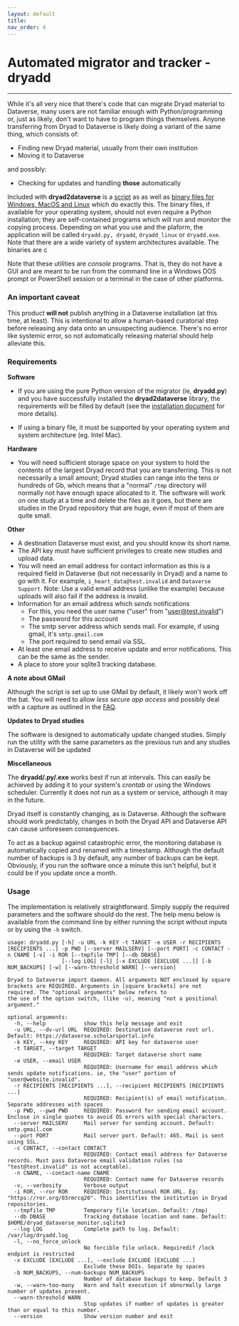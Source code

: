 ```yaml
---
layout: default
title:  
nav_order: 4
---
```


# Automated migrator and tracker - dryadd

---

While it's all very nice that there's code that can migrate Dryad material to Dataverse, many users are not familiar enough with Python/programming or, just as likely, don't want to have to program things themselves. Anyone transferring from Dryad to Dataverse is likely doing a variant of the same thing, which consists of:

* Finding new Dryad material, usually from their own institution
* Moving it to Dataverse

and possibly: 

* Checking for updates and handling **those** automatically

Included with **dryad2dataverse** is a [script](https://github.com/ubc-library-rc/dryad2dataverse/blob/master/scripts/dryadd.py) as as well as [binary files for Windows, MacOS and Linux](https://github.com/ubc-library-rc/dryad2dataverse/releases) which do exactly this. The binary files, if available for your operating system, should not even require a Python installation; they are self-contained programs which will run and monitor the copying process. Depending on what you use and the plaform, the application will be called `dryadd.py, dryadd`, `dryadd_linux` or `dryadd.exe`. Note that there are a wide variety of system architectures available. The binaries are c

Note that these utilities are *console* programs. That is, they do not have a GUI and are meant to be run from the command line in a Windows DOS prompt or PowerShell session or a terminal in the case of other platforms.

### An important caveat

This product **will not** publish anything in a Dataverse installation (at this time, at least). This is intentional to allow a human-based curatorial step before releasing any data onto an unsuspecting audience. There's no error like systemic error, so not automatically releasing material should help alleviate this.

### Requirements

**Software**

* If you are using the pure Python version of the migrator (ie, **dryadd.py**) and you have successfully installed the **dryad2dataverse** library, the requirements will be filled by default (see the [installation document](installation.md) for more details).

* If using a binary file, it must be supported by your operating system and system architecture (eg. Intel Mac).

**Hardware**

* You will need sufficient storage space on your system to hold the contents of the largest Dryad record that you are transferring. This is not necessarily a small amount; Dryad studies can range into the tens or hundreds of Gb, which means that a "normal" `/tmp` directory will normally not have enough space allocated to it. The software will work on one study at a time and delete the files as it goes, but there are studies in the Dryad repository that are huge, even if most of them are quite small.

**Other**

* A destination Dataverse must exist, and you should know its short name.
* The API key must have sufficient privileges to create new studies and upload data.
* You will need an email address for contact information as this is a required field in Dataverse (but not necessarily in Dryad) and a name to go with it. For example, `i_heart_data@test.invalid` and `Dataverse Support`. Note: Use a valid email address (unlike the example) because uploads will also fail if the address is invalid.
* Information for an email address which *sends* notifications
	* For this, you need the user name ("user" from "user@test.invalid")
	* The password for this account
	* The smtp server address which sends mail. For example, if using gmail, it's `smtp.gmail.com`
	* The port required to send email via SSL.
* At least one email address to receive update and error notifications. This can be the same as the sender.
* A place to store your sqlite3 tracking database.

**A note about GMail**

Although the script is set up to use GMail by default, it likely won't work off the bat. You will need to allow _less secure app access_ and possibly deal with a capture as outlined in the [FAQ](faq.md).

**Updates to Dryad studies**

The software is designed to automatically update changed studies. Simply run the utility with the same parameters as the previous run and any studies in Dataverse will be updated


**Miscellaneous**

The **dryadd/.py/.exe** works best if run at intervals. This can easily be achieved by adding it to your system's _crontab_ or using the Windows scheduler. Currently it does not run as a system or service, although it may in the future.

Dryad itself is constantly changing, as is Dataverse. Although the software should work predictably, changes in both the Dryad API and Dataverse API can cause unforeseen consequences.

To act as a backup against catastrophic error, the monitoring database is automatically copied and renamed with a timestamp. Although the default number of backups is 3 by default, any number of backups can be kept. Obviously, if you run the software once a minute this isn't helpful, but it could be if you update once a month.

### Usage

The implementation is relatively straightforward. Simply supply the required parameters and the software should do the rest. The help menu below is available from the command line by either running the script without inputs or by using the `-h` switch.


```nohighlight
usage: dryadd.py [-h] -u URL -k KEY -t TARGET -e USER -r RECIPIENTS [RECIPIENTS ...] -p PWD [--server MAILSERV] [--port PORT] -c CONTACT -n CNAME [-v] -i ROR [--tmpfile TMP] [--db DBASE]
                 [--log LOG] [-l] [-x EXCLUDE [EXCLUDE ...]] [-b NUM_BACKUPS] [-w] [--warn-threshold WARN] [--version]

Dryad to Dataverse import daemon. All arguments NOT enclosed by square brackets are REQUIRED. Arguments in [square brackets] are not required. The "optional arguments" below refers to
the use of the option switch, (like -u), meaning "not a positional argument."

optional arguments:
  -h, --help            show this help message and exit
  -u URL, --dv-url URL  REQUIRED: Destination dataverse root url. Default: https://dataverse.scholarsportal.info
  -k KEY, --key KEY     REQUIRED: API key for dataverse user
  -t TARGET, --target TARGET
                        REQUIRED: Target dataverse short name
  -e USER, --email USER
                        REQUIRED: Username for email address which sends update notifications. ie, the "user" portion of "user@website.invalid".
  -r RECIPIENTS [RECIPIENTS ...], --recipient RECIPIENTS [RECIPIENTS ...]
                        REQUIRED: Recipient(s) of email notification. Separate addresses with spaces
  -p PWD, --pwd PWD     REQUIRED: Password for sending email account. Enclose in single quotes to avoid OS errors with special characters.
  --server MAILSERV     Mail server for sending account. Default: smtp.gmail.com
  --port PORT           Mail server port. Default: 465. Mail is sent using SSL.
  -c CONTACT, --contact CONTACT
                        REQUIRED: Contact email address for Dataverse records. Must pass Dataverse email validation rules (so "test@test.invalid" is not acceptable).
  -n CNAME, --contact-name CNAME
                        REQUIRED: Contact name for Dataverse records
  -v, --verbosity       Verbose output
  -i ROR, --ror ROR     REQUIRED: Institutional ROR URL. Eg: "https://ror.org/03rmrcq20". This identifies the institution in Dryad repositories.
  --tmpfile TMP         Temporary file location. Default: /tmp)
  --db DBASE            Tracking database location and name. Default: $HOME/dryad_dataverse_monitor.sqlite3
  --log LOG             Complete path to log. Default: /var/log/dryadd.log
  -l, --no_force_unlock
                        No forcible file unlock. Requiredif /lock endpint is restricted
  -x EXCLUDE [EXCLUDE ...], --exclude EXCLUDE [EXCLUDE ...]
                        Exclude these DOIs. Separate by spaces
  -b NUM_BACKUPS, --num-backups NUM_BACKUPS
                        Number of database backups to keep. Default 3
  -w, --warn-too-many   Warn and halt execution if abnormally large number of updates present.
  --warn-threshold WARN
                        Stop updates if number of updates is greater than or equal to this number.
  --version             Show version number and exit
```
